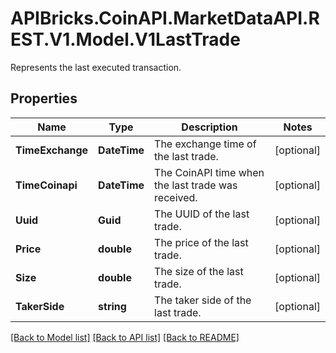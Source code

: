 # APIBricks.CoinAPI.MarketDataAPI.REST.V1.Model.V1LastTrade
Represents the last executed transaction.

## Properties

Name | Type | Description | Notes
------------ | ------------- | ------------- | -------------
**TimeExchange** | **DateTime** | The exchange time of the last trade. | [optional] 
**TimeCoinapi** | **DateTime** | The CoinAPI time when the last trade was received. | [optional] 
**Uuid** | **Guid** | The UUID of the last trade. | [optional] 
**Price** | **double** | The price of the last trade. | [optional] 
**Size** | **double** | The size of the last trade. | [optional] 
**TakerSide** | **string** | The taker side of the last trade. | [optional] 

[[Back to Model list]](../../README.md#documentation-for-models) [[Back to API list]](../../README.md#documentation-for-api-endpoints) [[Back to README]](../../README.md)

